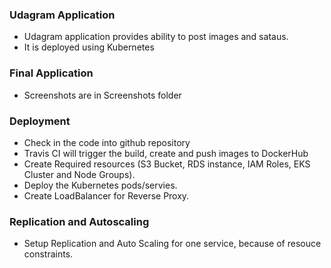 ### Udagram Application
- Udagram application provides ability to post images and sataus.
- It is deployed using Kubernetes

### Final Application
- Screenshots are in Screenshots folder

### Deployment
- Check in the code into github repository
- Travis CI will trigger the build, create and push images to DockerHub
- Create Required resources (S3 Bucket, RDS instance, IAM Roles, EKS Cluster and Node Groups).
- Deploy the Kubernetes pods/servies.
- Create LoadBalancer for Reverse Proxy.

### Replication and Autoscaling
- Setup Replication and Auto Scaling for one service, because of resouce constraints.